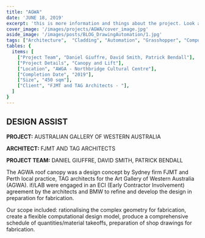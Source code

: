 ```yaml
---
title: "AGWA" 
date: 'JUNE 18, 2019'
excerpt: 'this is more information and things about the project. Look at this test, it is testing the length of the item'
cover_image: '/images/projects/AGWA/cover_image.jpg'
aside_image: '/images/posts/BLOG_DrawingAutomation/1.jpg'
tags: ["Architecture",  "Cladding", "Automation", "Grasshopper", "Computational Design", "Rhino 3D", "Design Assist", ]
tables: {
  items: [
    ["Project Team", "Daniel Giuffre, David Smith, Patrick Bendall"],
    ["Project Details", "Canopy and Lift"],
    ["Location", "AWGA - Northbridge Cultural Centre"],
    ["Completion Date", "2019"],
    ["Size", "450 sqm"],
    ["Client", "FJMT and TAG Architects - "],
  ]
}
---
```


## DESIGN ASSIST

**PROJECT:** AUSTRALIAN GALLERY OF WESTERN AUSTRALIA

**ARCHITECT:**  FJMT AND TAG ARCHITECTS

**PROJECT TEAM:**  DANIEL GIUFFRE, DAVID SMITH, PATRICK BENDALL


The AGWA roof canopy was a design concept by Sydney firm FJMT and Perth local practice, TAG architects for the Art Gallery of Western Australia (AGWA).
if/LAB were engaged in an ECI (Early Contractor Involvement) agreement by the architects and BMW to refine and develop the design in preparation for fabrication.

Our scope included: rationalising the complex geometry for fabrication, create a flexible computational design model, produce a comprehensive schedule of quantities/material takeoffs, preparation of shop drawings for fabrication.